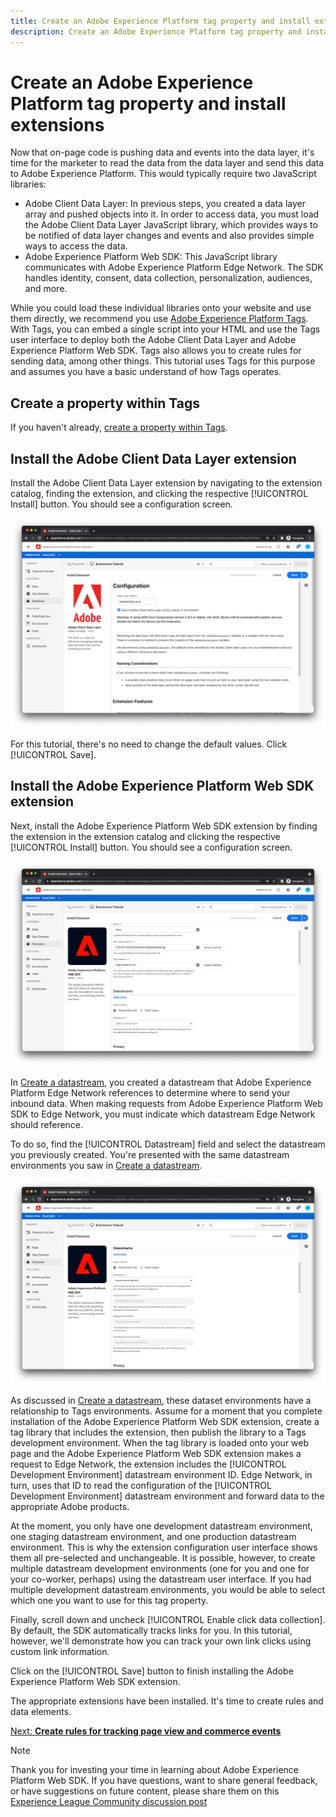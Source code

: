 ```yaml
---
title: Create an Adobe Experience Platform tag property and install extensions
description: Create an Adobe Experience Platform tag property and install extensions
---
```

# Create an Adobe Experience Platform tag property and install extensions

Now that on-page code is pushing data and events into the data layer, it's time for the marketer to read the data from the data layer and send this data to Adobe Experience Platform. This would typically require two JavaScript libraries:

* Adobe Client Data Layer: In previous steps, you created a data layer array and pushed objects into it. In order to access data, you must load the Adobe Client Data Layer JavaScript library, which provides ways to be notified of data layer changes and events and also provides simple ways to access the data.
* Adobe Experience Platform Web SDK: This JavaScript library communicates with Adobe Experience Platform Edge Network. The SDK handles identity, consent, data collection, personalization, audiences, and more.

While you could load these individual libraries onto your website and use them directly, we recommend you use [Adobe Experience Platform Tags](https://experienceleague.adobe.com/docs/experience-platform/tags/home.html). With Tags, you can embed a single script into your HTML and use the Tags user interface to deploy both the Adobe Client Data Layer and Adobe Experience Platform Web SDK. Tags also allows you to create rules for sending data, among other things. This tutorial uses Tags for this purpose and assumes you have a basic understand of how Tags operates.

## Create a property within Tags

If you haven't already, [create a property within Tags](https://experienceleague.adobe.com/docs/experience-platform/tags/admin/companies-and-properties.html#create-or-configure-a-property).

## Install the Adobe Client Data Layer extension

Install the Adobe Client Data Layer extension by navigating to the extension catalog, finding the extension, and clicking the respective [!UICONTROL Install] button. You should see a configuration screen.

![Adobe Client Data Layer extension installation](../assets/acdl-extension-installation.png)

For this tutorial, there's no need to change the default values. Click [!UICONTROL Save].

## Install the Adobe Experience Platform Web SDK extension

Next, install the Adobe Experience Platform Web SDK extension by finding the extension in the extension catalog and clicking the respective [!UICONTROL Install] button. You should see a configuration screen.

![Adobe Experience Platform Web SDK extension installation](../assets/web-sdk-extension-installation.png)

In [Create a datastream](../configure-the-server/create-a-datastream.md), you created a datastream that Adobe Experience Platform Edge Network references to determine where to send your inbound data. When making requests from Adobe Experience Platform Web SDK to Edge Network, you must indicate which datastream Edge Network should reference.

To do so, find the [!UICONTROL Datastream] field and select the datastream you previously created. You're presented with the same datastream environments you saw in [Create a datastream](../configure-the-server/create-a-datastream.md).

![Datastream selection](../assets/web-sdk-datastream-selection.png)

As discussed in [Create a datastream](../configure-the-server/create-a-dataset.md), these dataset environments have a relationship to Tags environments. Assume for a moment that you complete installation of the Adobe Experience Platform Web SDK extension, create a tag library that includes the extension, then publish the library to a Tags development environment. When the tag library is loaded onto your web page and the Adobe Experience Platform Web SDK extension makes a request to Edge Network, the extension includes the [!UICONTROL Development Environment] datastream environment ID. Edge Network, in turn, uses that ID to read the configuration of the [!UICONTROL Development Environment] datastream environment and forward data to the appropriate Adobe products.

At the moment, you only have one development datastream environment, one staging datastream environment, and one production datastream environment. This is why the extension configuration user interface shows them all pre-selected and unchangeable. It is possible, however, to create multiple datastream development environments (one for you and one for your co-worker, perhaps) using the datastream user interface. If you had multiple development datastream environments, you would be able to select which one you want to use for this tag property.

Finally, scroll down and uncheck [!UICONTROL Enable click data collection]. By default, the SDK automatically tracks links for you. In this tutorial, however, we'll demonstrate how you can track your own link clicks using custom link information. 

Click on the [!UICONTROL Save] button to finish installing the Adobe Experience Platform Web SDK extension.

The appropriate extensions have been installed. It's time to create rules and data elements.

[Next: **Create rules for tracking page view and commerce events**](create-rules-for-tracking-page-view-and-commerce-events.md)

>[!NOTE]
>
>Thank you for investing your time in learning about Adobe Experience Platform Web SDK. If you have questions, want to share general feedback, or have suggestions on future content, please share them on this [Experience League Community discussion post](https://experienceleaguecommunities.adobe.com/t5/adobe-experience-platform-launch/tutorial-discussion-implement-adobe-experience-cloud-with-web/td-p/444996)